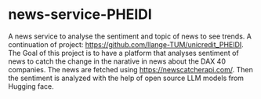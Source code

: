 # news-service-PHEIDI
A news service to analyse the sentiment and topic of news to see trends. A continuation of project: https://github.com/llange-TUM/unicredit_PHEIDI.
The Goal of this project is to have a platform that analyses sentiment of news to catch the change in the narative in news about the DAX 40 companies. The news are fetched using https://newscatcherapi.com/. Then the sentiment is analyzed with the help of open source LLM models from Hugging face.
